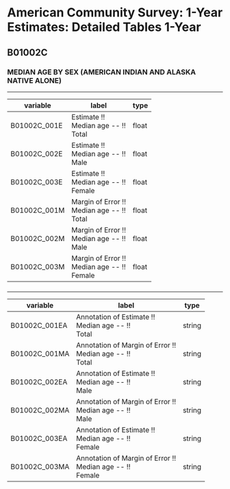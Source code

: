 # American Community Survey: 1-Year Estimates: Detailed Tables 1-Year

## B01002C

### MEDIAN AGE BY SEX (AMERICAN INDIAN AND ALASKA NATIVE ALONE)

___

| variable | label | type |
| ----- | ----- | ----- |
| B01002C_001E | Estimate !!<br>Median age -- !!<br>Total | float |
| B01002C_002E | Estimate !!<br>Median age -- !!<br>Male | float |
| B01002C_003E | Estimate !!<br>Median age -- !!<br>Female | float |
| B01002C_001M | Margin of Error !!<br>Median age -- !!<br>Total | float |
| B01002C_002M | Margin of Error !!<br>Median age -- !!<br>Male | float |
| B01002C_003M | Margin of Error !!<br>Median age -- !!<br>Female | float |
### 

___

| variable | label | type |
| ----- | ----- | ----- |
| B01002C_001EA | Annotation of Estimate !!<br>Median age -- !!<br>Total | string |
| B01002C_001MA | Annotation of Margin of Error !!<br>Median age -- !!<br>Total | string |
| B01002C_002EA | Annotation of Estimate !!<br>Median age -- !!<br>Male | string |
| B01002C_002MA | Annotation of Margin of Error !!<br>Median age -- !!<br>Male | string |
| B01002C_003EA | Annotation of Estimate !!<br>Median age -- !!<br>Female | string |
| B01002C_003MA | Annotation of Margin of Error !!<br>Median age -- !!<br>Female | string |

